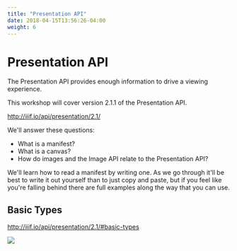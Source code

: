 ```yaml
---
title: "Presentation API"
date: 2018-04-15T13:56:26-04:00
weight: 6
---
```


# Presentation API

The Presentation API provides enough information to drive a viewing experience.

This workshop will cover version 2.1.1 of the Presentation API.

http://iiif.io/api/presentation/2.1/

We'll answer these questions:
- What is a manifest?
- What is a canvas?
- How do images and the Image API relate to the Presentation API?

We'll learn how to read a manifest by writing one. As we go through it'll be best to write it out yourself than to just copy and paste, but if you feel like you're falling behind there are full examples along the way that you can use.

<!-- #backlog:0 what other learning objectives should we have for Presentation? -->

## Basic Types

http://iiif.io/api/presentation/2.1/#basic-types

<img src="/images/basic-types.png" id="basic-types">
